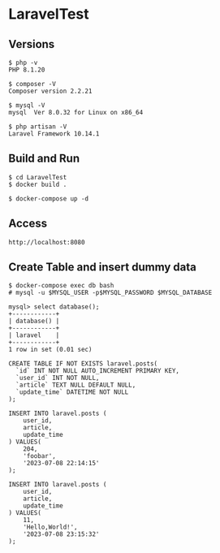 # LaravelTest

## Versions

```
$ php -v
PHP 8.1.20
```
```
$ composer -V
Composer version 2.2.21
```

```
$ mysql -V
mysql  Ver 8.0.32 for Linux on x86_64
```

```
$ php artisan -V
Laravel Framework 10.14.1
```

## Build and Run

```
$ cd LaravelTest
$ docker build .
```

```
$ docker-compose up -d
```

## Access

```
http://localhost:8080
```

## Create Table and insert dummy data

```
$ docker-compose exec db bash
# mysql -u $MYSQL_USER -p$MYSQL_PASSWORD $MYSQL_DATABASE
```

```
mysql> select database();
+------------+
| database() |
+------------+
| laravel    |
+------------+
1 row in set (0.01 sec)
```

```
CREATE TABLE IF NOT EXISTS laravel.posts(
  `id` INT NOT NULL AUTO_INCREMENT PRIMARY KEY,
  `user_id` INT NOT NULL,
  `article` TEXT NULL DEFAULT NULL,
  `update_time` DATETIME NOT NULL
);
```

```
INSERT INTO laravel.posts (
    user_id,
    article,
    update_time
) VALUES(
    204,
    'foobar',
    '2023-07-08 22:14:15'
);

INSERT INTO laravel.posts (
    user_id,
    article,
    update_time
) VALUES(
    11,
    'Hello,World!',
    '2023-07-08 23:15:32'
);
```